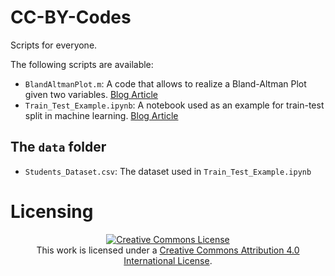 # CC-BY-Codes
Scripts for everyone. 

The following scripts are available:

- <code>BlandAltmanPlot.m</code>: A code that allows to realize a Bland-Altman Plot given two variables. [Blog Article](https://www.guidomascia.blog/bland-altman-plot-a-complete-tutorial-for-scientists/)
- <code>Train_Test_Example.ipynb</code>: A notebook used as an example for train-test split in machine learning. [Blog Article](https://www.guidomascia.blog/why-do-we-need-training-and-test-datasets/) 

## The <code>data</code> folder
- <code>Students_Dataset.csv</code>: The dataset used in <code>Train_Test_Example.ipynb</code>

# Licensing
<center><a rel="license" href="http://creativecommons.org/licenses/by/4.0/"><img alt="Creative Commons License" style="border-width:0" src="https://i.creativecommons.org/l/by/4.0/88x31.png" /></a><br />This work is licensed under a <a rel="license" href="http://creativecommons.org/licenses/by/4.0/">Creative Commons Attribution 4.0 International License</a>.</center>
